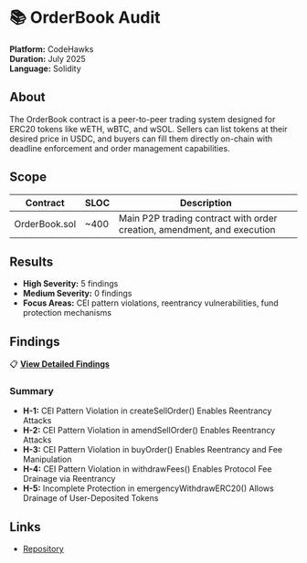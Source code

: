 # 📚 OrderBook Audit

**Platform:** CodeHawks  
**Duration:** July 2025  
**Language:** Solidity  

## About

The OrderBook contract is a peer-to-peer trading system designed for ERC20 tokens like wETH, wBTC, and wSOL. Sellers can list tokens at their desired price in USDC, and buyers can fill them directly on-chain with deadline enforcement and order management capabilities.

## Scope

| Contract | SLOC | Description |
|----------|------|-------------|
| OrderBook.sol | ~400 | Main P2P trading contract with order creation, amendment, and execution |

## Results

- **High Severity:** 5 findings
- **Medium Severity:** 0 findings  
- **Focus Areas:** CEI pattern violations, reentrancy vulnerabilities, fund protection mechanisms

## Findings

📋 **[View Detailed Findings](findings.md)**

### Summary
- **H-1:** CEI Pattern Violation in createSellOrder() Enables Reentrancy Attacks
- **H-2:** CEI Pattern Violation in amendSellOrder() Enables Reentrancy Attacks  
- **H-3:** CEI Pattern Violation in buyOrder() Enables Reentrancy and Fee Manipulation
- **H-4:** CEI Pattern Violation in withdrawFees() Enables Protocol Fee Drainage via Reentrancy
- **H-5:** Incomplete Protection in emergencyWithdrawERC20() Allows Drainage of User-Deposited Tokens

## Links

- [Repository](https://github.com/code-423n4/orderbook-audit-codehawks)
```

